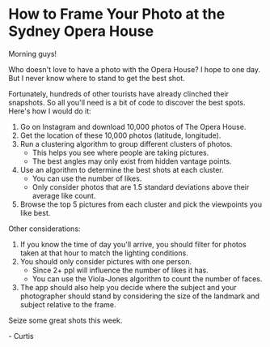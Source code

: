 # How to Frame Your Photo at the Sydney Opera House

Morning guys!

Who doesn't love to have a photo with the Opera House? I hope to one day. But I never know where to stand to get the best shot.

Fortunately, hundreds of other tourists have already clinched their snapshots. So all you'll need is a bit of code to discover the best spots. Here's how I would do it:

1.  Go on Instagram and download 10,000 photos of The Opera House.
2.  Get the location of these 10,000 photos (latitude, longitude).
3.  Run a clustering algorithm to group different clusters of photos.
    - This helps you see where people are taking pictures.
    - The best angles may only exist from hidden vantage points.
4. Use an algorithm to determine the best shots at each cluster.
    - You can use the number of likes.
    - Only consider photos that are 1.5 standard deviations above their average like count.
5. Browse the top 5 pictures from each cluster and pick the viewpoints you like best.

Other considerations:

1. If you know the time of day you'll arrive, you should filter for photos taken at that hour to match the lighting conditions.
2. You should only consider pictures with one person.
    - Since 2+ ppl will influence the number of likes it has.
    - You can use the Viola-Jones algorithm to count the number of faces.
3. The app should also help you decide where the subject and your photographer should stand by considering the size of the landmark and subject relative to the frame.

Seize some great shots this week.

\- Curtis